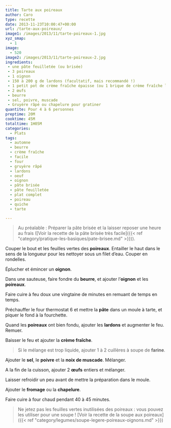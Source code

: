 ```yaml
---
title: Tarte aux poireaux
author: Caro
type: recette
date: 2013-11-23T10:00:47+00:00
url: /tarte-aux-poireaux/
image1: /images/2013/11/tarte-poireaux-1.jpg
xyz_smap:
  - 1
image:
  - 520
image2: /images/2013/11/tarte-poireaux-2.jpg
ingredients:
 - une pâte feuilletée (ou brisée)
 - 3 poireaux
 - 1 oignon
 - 150 à 200 g de lardons (facultatif, mais recommandé !)
 - 1 petit pot de crème fraîche épaisse (ou 1 brique de crème fraîche liquide)
 - 2 œufs
 - beurre
 - sel, poivre, muscade
 - Gruyère râpé ou chapelure pour gratiner
quantite: Pour 4 à 6 personnes
preptime: 20M
cooktime: 45M
totaltime: 1H05M
categories:
  - Plats
tags:
  - automne
  - beurre
  - crème fraîche
  - facile
  - four
  - gruyère râpé
  - lardons
  - oeuf
  - oignon
  - pâte brisée
  - pâte feuilletée
  - plat complet
  - poireau
  - quiche
  - tarte

---
```

> Au préalable : Préparer la pâte brisée et la laisser reposer une heure au frais ([Voir la recette de la pâte brisée très facile]({{< ref "category/pratique-les-basiques/pate-brisee.md" >}})).

Couper le bout et les feuilles vertes des **poireaux**. Entailler le haut dans le sens de la longueur pour les nettoyer sous un filet d&rsquo;eau. Couper en rondelles.

Éplucher et émincer un **oignon**.

Dans une sauteuse, faire fondre du **beurre**, et ajouter l&rsquo;**oignon** et les **poireaux**.

Faire cuire à feu doux une vingtaine de minutes en remuant de temps en temps.

Préchauffer le four thermostat 6 et mettre la **pâte** dans un moule à tarte, et piquer le fond à la fourchette.

Quand les **poireaux** ont bien fondu, ajouter les **lardons** et augmenter le feu. Remuer.

Baisser le feu et ajouter la **crème fraîche**.

> Si le mélange est trop liquide, ajouter 1 à 2 cuillères à soupe de **farine**.

Ajouter le **sel**, le **poivre** et la **noix de muscade**. Mélanger.

A la fin de la cuisson, ajouter 2 **œufs** entiers et mélanger.

Laisser refroidir un peu avant de mettre la préparation dans le moule.

Ajouter le **fromage** ou la **chapelure**.

Faire cuire à four chaud pendant 40 à 45 minutes.

> Ne jetez pas les feuilles vertes inutilisées des poireaux : vous pouvez les utiliser pour une soupe ! [Voir la recette de la soupe aux poireaux]({{< ref "category/legumes/soupe-legere-poireaux-oignons.md" >}})
